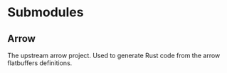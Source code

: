 # Submodules

## Arrow

The upstream arrow project. Used to generate Rust code from the arrow
flatbuffers definitions.
